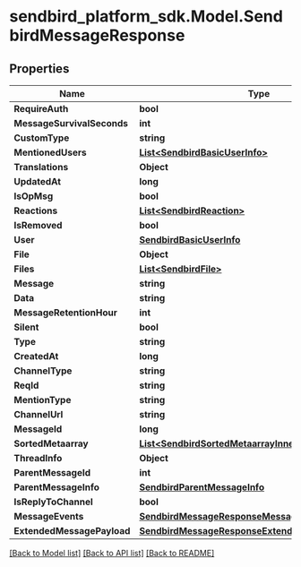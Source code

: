 
# sendbird_platform_sdk.Model.SendbirdMessageResponse

## Properties

Name | Type | Description | Notes
------------ | ------------- | ------------- | -------------
**RequireAuth** | **bool** |  | [optional] 
**MessageSurvivalSeconds** | **int** |  | [optional] 
**CustomType** | **string** |  | [optional] 
**MentionedUsers** | [**List&lt;SendbirdBasicUserInfo&gt;**](SendbirdBasicUserInfo.md) |  | [optional] 
**Translations** | **Object** |  | [optional] 
**UpdatedAt** | **long** |  | [optional] 
**IsOpMsg** | **bool** |  | [optional] 
**Reactions** | [**List&lt;SendbirdReaction&gt;**](SendbirdReaction.md) |  | [optional] 
**IsRemoved** | **bool** |  | [optional] 
**User** | [**SendbirdBasicUserInfo**](SendbirdBasicUserInfo.md) |  | [optional] 
**File** | **Object** |  | [optional] 
**Files** | [**List&lt;SendbirdFile&gt;**](SendbirdFile.md) |  | [optional] 
**Message** | **string** |  | [optional] 
**Data** | **string** |  | [optional] 
**MessageRetentionHour** | **int** |  | [optional] 
**Silent** | **bool** |  | [optional] 
**Type** | **string** |  | [optional] 
**CreatedAt** | **long** |  | [optional] 
**ChannelType** | **string** |  | [optional] 
**ReqId** | **string** |  | [optional] 
**MentionType** | **string** |  | [optional] 
**ChannelUrl** | **string** |  | [optional] 
**MessageId** | **long** |  | [optional] 
**SortedMetaarray** | [**List&lt;SendbirdSortedMetaarrayInner&gt;**](SendbirdSortedMetaarrayInner.md) |  | [optional] 
**ThreadInfo** | **Object** |  | [optional] 
**ParentMessageId** | **int** |  | [optional] 
**ParentMessageInfo** | [**SendbirdParentMessageInfo**](SendbirdParentMessageInfo.md) |  | [optional] 
**IsReplyToChannel** | **bool** |  | [optional] 
**MessageEvents** | [**SendbirdMessageResponseMessageEvents**](SendbirdMessageResponseMessageEvents.md) |  | [optional] 
**ExtendedMessagePayload** | [**SendbirdMessageResponseExtendedMessagePayload**](SendbirdMessageResponseExtendedMessagePayload.md) |  | [optional] 

[[Back to Model list]](../README.md#documentation-for-models)
[[Back to API list]](../README.md#documentation-for-api-endpoints)
[[Back to README]](../README.md)

